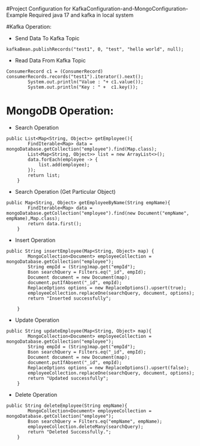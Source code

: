 #Project Configuration for KafkaConfiguration-and-MongoConfiguration-Example
Required java 17 and kafka in local system

#Kafka Operation:

- Send Data To Kafka Topic

```
kafkaBean.publishRecords("test1", 0, "test", "hello world", null);
```

- Read Data From Kafka Topic

```
ConsumerRecord c1 = (ConsumerRecord) consumerRecords.records("test1").iterator().next();
        System.out.println("Value : "+ c1.value());
        System.out.println("Key : " +  c1.key());
```



# MongoDB Operation:

- Search Operation

```
public List<Map<String, Object>> getEmployee(){
        FindIterable<Map> data = mongoDatabase.getCollection("employee").find(Map.class);
        List<Map<String, Object>> list = new ArrayList<>();
        data.forEach(employee -> {
            list.add(employee);
        });
        return list;
    }
```
- Search Operation (Get Particular Object)

```
public Map<String, Object> getEmployeeByName(String empName){
        FindIterable<Map> data = mongoDatabase.getCollection("employee").find(new Document("empName", empName),Map.class);
        return data.first();
    }
```

- Insert Operation

```
public String insertEmployee(Map<String, Object> map) {
        MongoCollection<Document> employeeCollection = mongoDatabase.getCollection("employee");
        String empId = (String)map.get("empId");
        Bson searchQuery = Filters.eq("_id", empId);
        Document document = new Document(map);
        document.putIfAbsent("_id", empId);
        ReplaceOptions options = new ReplaceOptions().upsert(true);
        employeeCollection.replaceOne(searchQuery, document, options);
        return "Inserted successfully";

    }
```

- Update Operation

```
public String updateEmployee(Map<String, Object> map){
        MongoCollection<Document> employeeCollection = mongoDatabase.getCollection("employee");
        String empId = (String)map.get("empId");
        Bson searchQuery = Filters.eq("_id", empId);
        Document document = new Document(map);
        document.putIfAbsent("_id", empId);
        ReplaceOptions options = new ReplaceOptions().upsert(false);
        employeeCollection.replaceOne(searchQuery, document, options);
        return "Updated successfully";
    }
```

- Delete Operation

```
public String deleteEmployee(String empName){
        MongoCollection<Document> employeeCollection = mongoDatabase.getCollection("employee");
        Bson searchQuery = Filters.eq("empName", empName);
        employeeCollection.deleteMany(searchQuery);
        return "Deleted Successfully.";
    }
```


